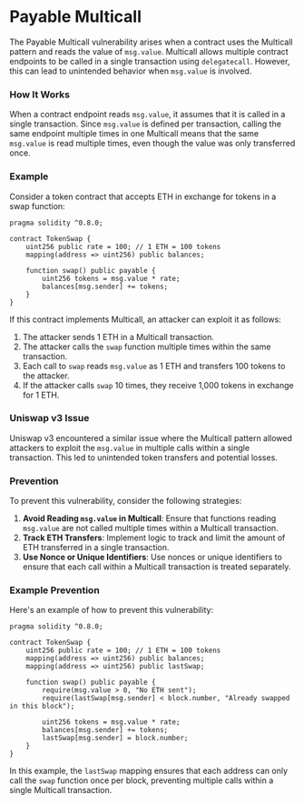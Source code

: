 # Payable Multicall

The Payable Multicall vulnerability arises when a contract uses the Multicall pattern and reads the value of `msg.value`. Multicall allows multiple contract endpoints to be called in a single transaction using `delegatecall`. However, this can lead to unintended behavior when `msg.value` is involved.

### How It Works

When a contract endpoint reads `msg.value`, it assumes that it is called in a single transaction. Since `msg.value` is defined per transaction, calling the same endpoint multiple times in one Multicall means that the same `msg.value` is read multiple times, even though the value was only transferred once.

### Example

Consider a token contract that accepts ETH in exchange for tokens in a swap function:

```solidity
pragma solidity ^0.8.0;

contract TokenSwap {
    uint256 public rate = 100; // 1 ETH = 100 tokens
    mapping(address => uint256) public balances;

    function swap() public payable {
        uint256 tokens = msg.value * rate;
        balances[msg.sender] += tokens;
    }
}
```

If this contract implements Multicall, an attacker can exploit it as follows:

1. The attacker sends 1 ETH in a Multicall transaction.
2. The attacker calls the `swap` function multiple times within the same transaction.
3. Each call to `swap` reads `msg.value` as 1 ETH and transfers 100 tokens to the attacker.
4. If the attacker calls `swap` 10 times, they receive 1,000 tokens in exchange for 1 ETH.

### Uniswap v3 Issue

Uniswap v3 encountered a similar issue where the Multicall pattern allowed attackers to exploit the `msg.value` in multiple calls within a single transaction. This led to unintended token transfers and potential losses.

### Prevention

To prevent this vulnerability, consider the following strategies:

1. **Avoid Reading `msg.value` in Multicall**: Ensure that functions reading `msg.value` are not called multiple times within a Multicall transaction.
2. **Track ETH Transfers**: Implement logic to track and limit the amount of ETH transferred in a single transaction.
3. **Use Nonce or Unique Identifiers**: Use nonces or unique identifiers to ensure that each call within a Multicall transaction is treated separately.

### Example Prevention

Here's an example of how to prevent this vulnerability:

```solidity
pragma solidity ^0.8.0;

contract TokenSwap {
    uint256 public rate = 100; // 1 ETH = 100 tokens
    mapping(address => uint256) public balances;
    mapping(address => uint256) public lastSwap;

    function swap() public payable {
        require(msg.value > 0, "No ETH sent");
        require(lastSwap[msg.sender] < block.number, "Already swapped in this block");

        uint256 tokens = msg.value * rate;
        balances[msg.sender] += tokens;
        lastSwap[msg.sender] = block.number;
    }
}
```

In this example, the `lastSwap` mapping ensures that each address can only call the `swap` function once per block, preventing multiple calls within a single Multicall transaction.

